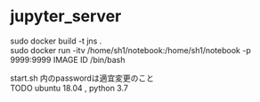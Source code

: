 # jupyter_server
  
sudo docker build -t jns .  
sudo docker run -itv /home/sh1/notebook:/home/sh1/notebook -p 9999:9999 IMAGE ID /bin/bash  

start.sh 内のpasswordは適宜変更のこと   
TODO ubuntu 18.04 , python 3.7
